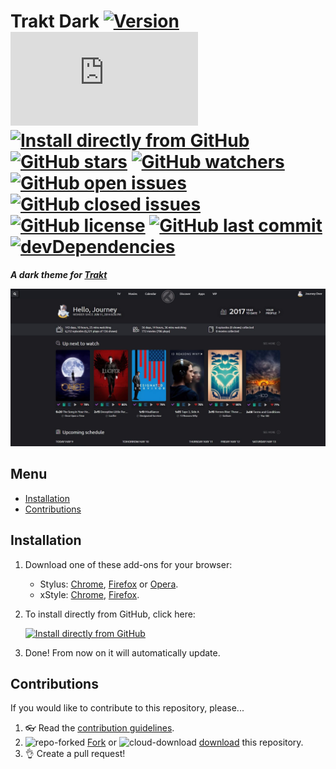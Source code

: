 # Trakt Dark [![Version][version]][1] [![Size][size]][1] [![Install directly from GitHub][install]][2] [![GitHub stars][stars]][3] [![GitHub watchers][watchers]][4] [![GitHub open issues][open issues]][5] [![GitHub closed issues][closed issues]][5] [![GitHub license][license]][6] [![GitHub last commit][last commit]][7] [![devDependencies][devdependencies]][8]

**_A dark theme for [Trakt]_**

![Preview]

## Menu

- [Installation]
- [Contributions]

## Installation

1. Download one of these add-ons for your browser:
   - Stylus: [Chrome][stychrome], [Firefox][styfirefox] or [Opera][styopera].
   - xStyle: [Chrome][xstychrome], [Firefox][xstyfirefox].
2. To install directly from GitHub, click here:

   [![Install directly from GitHub][Trakt Dark]][2]

3. Done! From now on it will automatically update.

## Contributions

If you would like to contribute to this repository, please...

1. 👓 Read the [contribution guidelines][contributing].
1. ![repo-forked][9] [Fork][10] or ![cloud-download][11] [download][12] this repository.
1. 👌 Create a pull request!

<!-- BADGES -->
[version]: https://flat.badgen.net/github/release/StylusThemes/Trakt-Dark
[1]: #
[size]: https://flat.badgen.net/badgesize/normal/StylusThemes/Trakt-Dark/master/style.user.css
[install]: https://flat.badgen.net/badge/install%20directly%20from/GitHub/00ADAD "WIP!"
[2]: https://rebrand.ly/InstallTrakt-Dark
[stars]: https://flat.badgen.net/github/stars/StylusThemes/Trakt-Dark
[3]: https://github.com/StylusThemes/Trakt-Dark/stargazers
[watchers]: https://flat.badgen.net/github/watchers/StylusThemes/Trakt-Dark
[4]: https://github.com/StylusThemes/Trakt-Dark/watchers
[open issues]: https://flat.badgen.net/github/open-issues/StylusThemes/Trakt-Dark
[closed issues]: https://flat.badgen.net/github/closed-issues/StylusThemes/Trakt-Dark
[5]: https://github.com/StylusThemes/Trakt-Dark/issues
[license]: https://flat.badgen.net/github/license/StylusThemes/Trakt-Dark
[6]: https://creativecommons.org/licenses/by-sa/4.0/
[last commit]: https://flat.badgen.net/github/last-commit/StylusThemes/Trakt-Dark
[7]: https://github.com/StylusThemes/Trakt-Dark/commits/master
[devdependencies]: https://flat.badgen.net/david/dev/StylusThemes/Trakt-Dark
[8]: https://david-dm.org/StylusThemes/Trakt-Dark?type=dev
[badges]: https://flat.badgen.net/badge/amount%20of%20badges/12/orange

<!-- Trakt LINK -->
[Trakt]: https://trakt.tv

<!-- PREVIEW -->
[Preview]: ./images/screenshots/Oldtrakt-after.png?raw=true

<!-- MENU -->
[Installation]: README.md#installation
[Contributions]: README.md#Contributions

<!-- CONTRIBUTIONS -->
[contributing]: ./.github/CONTRIBUTING.md
[9]: https://user-images.githubusercontent.com/136959/42383736-c4cb0db8-80fd-11e8-91ca-12bae108bccc.png
[10]: https://github.com/StylusThemes/Trakt-Dark/fork
[11]: https://user-images.githubusercontent.com/136959/42401932-9ee9cae0-813d-11e8-8691-16e29a85d3b9.png
[12]: https://github.com/StylusThemes/Trakt-Dark/releases

<!-- STYLUS DOWNLOADS -->
[STYChrome]: https://chrome.google.com/webstore/detail/stylus/clngdbkpkpeebahjckkjfobafhncgmne
[STYFirefox]: https://addons.mozilla.org/firefox/addon/styl-us/
[STYOpera]: https://addons.opera.com/extensions/details/stylus/

<!-- XSTYLE DOWNLOADS -->
[XSTYChrome]: https://chrome.google.com/webstore/detail/xstyle/hncgkmhphmncjohllpoleelnibpmccpj
[XSTYFirefox]: https://addons.mozilla.org/firefox/addon/xstyle/

<!-- INSTALL Trakt Dark BADGE -->
[Trakt Dark]: https://flat.badgen.net/badge/Trakt%20Dark/install/00ADAD "WIP!"
